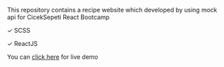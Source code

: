 This repository contains a recipe website which developed by using mock api for CicekSepeti React Bootcamp 


✓ SCSS

✓ ReactJS

You can [click here](https://ciceksepeti-assignment-3.netlify.app/) for live demo
